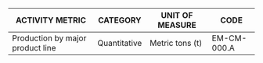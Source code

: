 | ACTIVITY METRIC | CATEGORY | UNIT OF MEASURE | CODE |
|------------------|----------|-----------------|------|
| Production by major product line | Quantitative | Metric tons (t) | EM-CM-000.A |